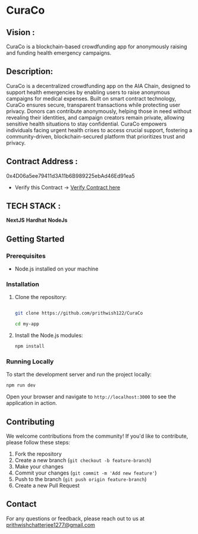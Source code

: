 ﻿# CuraCo

 ## Vision :
 
  CuraCo is a blockchain-based crowdfunding app for anonymously raising and funding health emergency campaigns.
  
 ## Description: 

 CuraCo is a decentralized crowdfunding app on the AIA Chain, designed to support health emergencies by enabling users to raise anonymous campaigns for medical expenses. Built on smart contract technology, CuraCo ensures secure, transparent transactions while protecting user privacy. Donors can contribute anonymously, helping those in need without revealing their identities, and campaign creators remain private, allowing sensitive health situations to stay confidential. CuraCo empowers individuals facing urgent health crises to access crucial support, fostering a community-driven, blockchain-secured platform that prioritizes trust and privacy.

 
## Contract Address : 
 0x4D06a5ee79411d3A11b6B989225ebAd46Ed91ea5

- Verify this Contract -> [Verify Contract here ](https://testnet.aiascan.com/address/0x4D06a5ee79411d3A11b6B989225ebAd46Ed91ea5)



## TECH STACK :

**NextJS**
**Hardhat**
**NodeJs**


## Getting Started

### Prerequisites

- Node.js installed on your machine

### Installation

1. Clone the repository:
    ```bash
    
    git clone https://github.com/prithwish122/CuraCo

    cd my-app
    ```

2. Install the Node.js modules:
    ```bash
    npm install
    ```

### Running Locally

To start the development server and run the project locally:

```bash
npm run dev
```

Open your browser and navigate to `http://localhost:3000` to see the application in action.

## Contributing

We welcome contributions from the community! If you'd like to contribute, please follow these steps:

1. Fork the repository
2. Create a new branch (`git checkout -b feature-branch`)
3. Make your changes
4. Commit your changes (`git commit -m 'Add new feature'`)
5. Push to the branch (`git push origin feature-branch`)
6. Create a new Pull Request

## Contact

For any questions or feedback, please reach out to us at prithwishchatterjee1277@gmail.com
 


